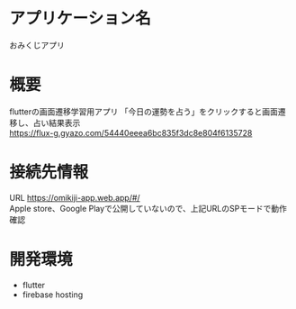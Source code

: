 # アプリケーション名
おみくじアプリ


# 概要
flutterの画面遷移学習用アプリ
「今日の運勢を占う」をクリックすると画面遷移し、占い結果表示<br>
https://flux-g.gyazo.com/54440eeea6bc835f3dc8e804f6135728

# 接続先情報
URL https://omikiji-app.web.app/#/  
Apple store、Google Playで公開していないので、上記URLのSPモードで動作確認



  

# 開発環境
- flutter
- firebase hosting



